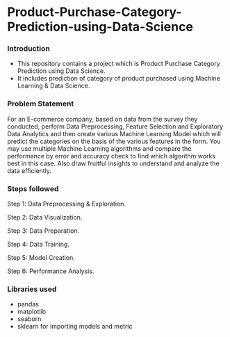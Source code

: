 # Product-Purchase-Category-Prediction-using-Data-Science

### **Introduction**
- This repository contains a project which is Product Purchase Category Prediction using Data Science. 
- It includes prediction of category of product purchased using Machine Learning &amp; Data Science. 

### **Problem Statement** 

For an E-commerce company, based on data from the survey they conducted, perform Data Preprocessing, Feature Selection and Exploratory Data Analytics and then create various Machine Learning Model which will predict the categories on the basis of the various features in the form.
You may use multiple Machine Learning algorithms and compare the performance by error and accuracy check to find which algorithm works best in this case.
Also draw fruitful insights to understand and analyze the data efficiently.


### **Steps followed**

Step 1: Data Preprocessing & Exploration. 

Step 2: Data Visualization.

Step 3: Data Preparation.

Step 4: Data Training.

Step 5: Model Creation.

Step 6: Performance Analysis.

### **Libraries used**
- pandas
- matplotlib
- seaborn
- sklearn for importing models and metric
